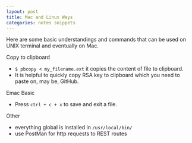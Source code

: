 ```yaml
---
layout: post
title: Mac and Linux Ways
categories: notes snippets
---
```


Here are some basic understandings and commands that can be used on UNIX terminal and eventually on Mac. 

Copy to clipboard
- `$ pbcopy < my_filename.ext` it copies the content of file to clipboard.
- It is helpful to quickly copy RSA key to clipboard which you need to paste on, may be, GitHub.

Emac Basic
- Press `ctrl + c + x` to save and exit a file.

Other
- everything global is installed in `/usr/local/bin/`
- use PostMan for http requests to REST routes